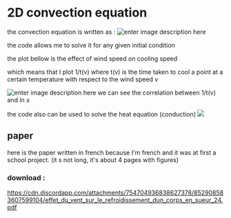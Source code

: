 # 2D convection equation
the convection equation is written as :
![enter image description here](https://cdn.discordapp.com/attachments/754704936838627378/851161057439645757/convection_equation.png)

the code allows me to solve it for any given initial condition

the plot bellow is the effect of wind speed on cooling speed

which means that I plot 1/t(v) where t(v) is the time taken to cool a point at a certain temperature with respect to the wind speed v

![enter image description here](https://cdn.discordapp.com/attachments/754704936838627378/851160190316314694/ln_x_wind.PNG)
we can see the correlation between 1/t(v) and ln x

the code also can be used to solve the heat equation (conduction)
[![](https://cdn.discordapp.com/attachments/754704936838627378/851162252488605716/0conduction.png)](https://www.youtube.com/watch?v=4VKwGK4C1To)

## paper
here is the paper written in french because I'm french and it was at first a school project. (it s not long, it's about 4 pages with figures)

### download :
https://cdn.discordapp.com/attachments/754704936838627378/852908583607599104/effet_du_vent_sur_le_refroidissement_dun_corps_en_sueur_24.pdf